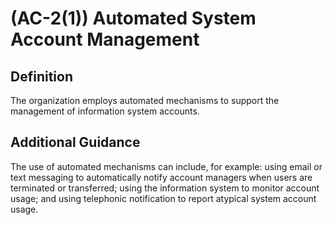 
# (AC-2(1)) Automated System Account Management

## Definition

The organization employs automated mechanisms to support the management of information system accounts.

## Additional Guidance

The use of automated mechanisms can include, for example: using email or text messaging to automatically notify account managers when users are terminated or transferred; using the information system to monitor account usage; and using telephonic notification to report atypical system account usage.
